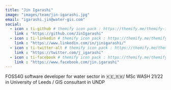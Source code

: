 ```yaml
---
title: "Jin Igarashi"
image: "images/team/jin-igarashi.jpg"
email: "igarashi.jin@water-gis.com"
social:
  - icon : ti-github # themify icon pack : https://themify.me/themify-icons
    link : "https://github.com/JinIgarashi"
  - icon : ti-linkedin # themify icon pack : https://themify.me/themify-icons
    link : "https://www.linkedin.com/in/jinigarashi/"
  - icon : ti-twitter-alt # themify icon pack : https://themify.me/themify-icons
    link : "https://twitter.com/j_igarashi"
  - icon : ti-facebook # themify icon pack : https://themify.me/themify-icons
    link : "https://www.facebook.com/jin.igarashi"
---
```


FOSS4G software developer for water sector in 🇰🇪,🇷🇼/ MSc WASH 21/22 in University of Leeds / GIS consultant in UNDP
